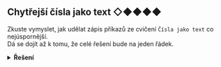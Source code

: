 ## Chytřejší čísla jako text ◇◆◆◆◆

Zkuste vymyslet, jak udělat zápis příkazů ze cvičení `Čísla jako text` co nejúspornější.  
Dá se dojít až k tomu, že celé řešení bude na jeden řádek.

<details>
<summary><b>Řešení</b></summary>


```python
hodnoty = ['12', '1', '7', '-11']
hodnoty[2] = str(int(hodnoty[2]) + 4)
print(hodnoty)
```


</details>
